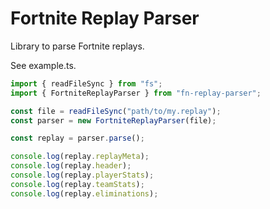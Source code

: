 # Fortnite Replay Parser

Library to parse Fortnite replays.

See example.ts.

```ts
import { readFileSync } from "fs";
import { FortniteReplayParser } from "fn-replay-parser";

const file = readFileSync("path/to/my.replay");
const parser = new FortniteReplayParser(file);

const replay = parser.parse();

console.log(replay.replayMeta);
console.log(replay.header);
console.log(replay.playerStats);
console.log(replay.teamStats);
console.log(replay.eliminations);
```
